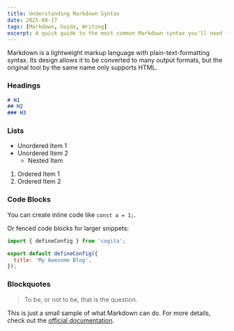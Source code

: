 ```yaml
---
title: Understanding Markdown Syntax
date: 2025-08-17
tags: [Markdown, Guide, Writing]
excerpt: A quick guide to the most common Markdown syntax you'll need for writing your blog posts.
---
```


Markdown is a lightweight markup language with plain-text-formatting syntax. Its design allows it to be converted to many output formats, but the original tool by the same name only supports HTML.

### Headings

```markdown
# H1
## H2
### H3
```

### Lists

-   Unordered Item 1
-   Unordered Item 2
    -   Nested Item

1.  Ordered Item 1
2.  Ordered Item 2

### Code Blocks

You can create inline code like `const a = 1;`.

Or fenced code blocks for larger snippets:

```javascript
import { defineConfig } from 'cogita';

export default defineConfig({
  title: 'My Awesome Blog',
});
```

### Blockquotes

> To be, or not to be, that is the question.

This is just a small sample of what Markdown can do. For more details, check out the [official documentation](https://daringfireball.net/projects/markdown/).
